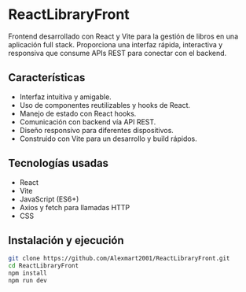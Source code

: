 # ReactLibraryFront

Frontend desarrollado con React y Vite para la gestión de libros en una aplicación full stack. Proporciona una interfaz rápida, interactiva y responsiva que consume APIs REST para conectar con el backend.

## Características

- Interfaz intuitiva y amigable.
- Uso de componentes reutilizables y hooks de React.
- Manejo de estado con React hooks.
- Comunicación con backend vía API REST.
- Diseño responsivo para diferentes dispositivos.
- Construido con Vite para un desarrollo y build rápidos.

## Tecnologías usadas

- React
- Vite
- JavaScript (ES6+)
- Axios y fetch para llamadas HTTP
- CSS 

## Instalación y ejecución

```bash
git clone https://github.com/Alexmart2001/ReactLibraryFront.git
cd ReactLibraryFront
npm install
npm run dev